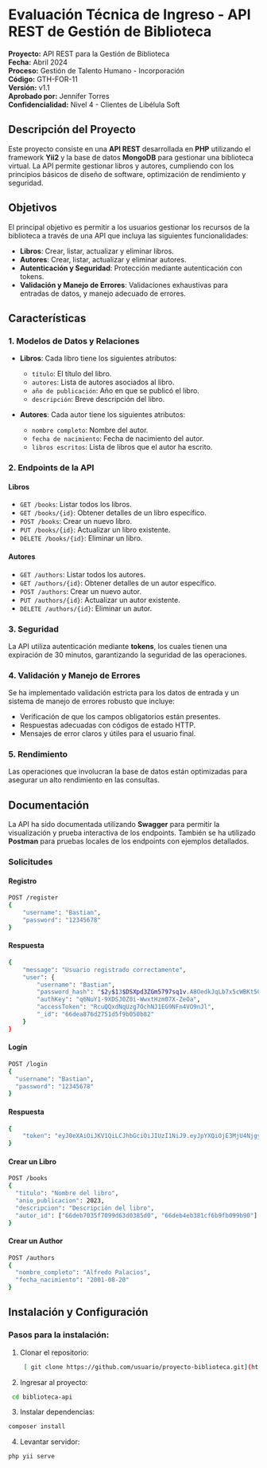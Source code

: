 # Evaluación Técnica de Ingreso - API REST de Gestión de Biblioteca

**Proyecto:** API REST para la Gestión de Biblioteca  
**Fecha:** Abril 2024  
**Proceso:** Gestión de Talento Humano - Incorporación  
**Código:** GTH-FOR-11  
**Versión:** v1.1  
**Aprobado por:** Jennifer Torres  
**Confidencialidad:** Nivel 4 - Clientes de Libélula Soft  

## Descripción del Proyecto

Este proyecto consiste en una **API REST** desarrollada en **PHP** utilizando el framework **Yii2** y la base de datos **MongoDB** para gestionar una biblioteca virtual. La API permite gestionar libros y autores, cumpliendo con los principios básicos de diseño de software, optimización de rendimiento y seguridad.

## Objetivos

El principal objetivo es permitir a los usuarios gestionar los recursos de la biblioteca a través de una API que incluya las siguientes funcionalidades:

- **Libros**: Crear, listar, actualizar y eliminar libros.
- **Autores**: Crear, listar, actualizar y eliminar autores.
- **Autenticación y Seguridad**: Protección mediante autenticación con tokens.
- **Validación y Manejo de Errores**: Validaciones exhaustivas para entradas de datos, y manejo adecuado de errores.

## Características

### 1. **Modelos de Datos y Relaciones**
- **Libros**: Cada libro tiene los siguientes atributos:
  - `título`: El título del libro.
  - `autores`: Lista de autores asociados al libro.
  - `año de publicación`: Año en que se publicó el libro.
  - `descripción`: Breve descripción del libro.
  
- **Autores**: Cada autor tiene los siguientes atributos:
  - `nombre completo`: Nombre del autor.
  - `fecha de nacimiento`: Fecha de nacimiento del autor.
  - `libros escritos`: Lista de libros que el autor ha escrito.

### 2. **Endpoints de la API**
#### **Libros**
- `GET /books`: Listar todos los libros.
- `GET /books/{id}`: Obtener detalles de un libro específico.
- `POST /books`: Crear un nuevo libro.
- `PUT /books/{id}`: Actualizar un libro existente.
- `DELETE /books/{id}`: Eliminar un libro.

#### **Autores**
- `GET /authors`: Listar todos los autores.
- `GET /authors/{id}`: Obtener detalles de un autor específico.
- `POST /authors`: Crear un nuevo autor.
- `PUT /authors/{id}`: Actualizar un autor existente.
- `DELETE /authors/{id}`: Eliminar un autor.

### 3. **Seguridad**
La API utiliza autenticación mediante **tokens**, los cuales tienen una expiración de 30 minutos, garantizando la seguridad de las operaciones.

### 4. **Validación y Manejo de Errores**
Se ha implementado validación estricta para los datos de entrada y un sistema de manejo de errores robusto que incluye:

- Verificación de que los campos obligatorios están presentes.
- Respuestas adecuadas con códigos de estado HTTP.
- Mensajes de error claros y útiles para el usuario final.

### 5. **Rendimiento**
Las operaciones que involucran la base de datos están optimizadas para asegurar un alto rendimiento en las consultas.

## Documentación

La API ha sido documentada utilizando **Swagger** para permitir la visualización y prueba interactiva de los endpoints. También se ha utilizado **Postman** para pruebas locales de los endpoints con ejemplos detallados.

### Solicitudes

#### Registro
```bash
POST /register
{
    "username": "Bastian",
    "password": "12345678"
}
```
####  Respuesta
```bash
{
    "message": "Usuario registrado correctamente",
    "user": {
        "username": "Bastian",
        "password_hash": "$2y$13$DSXpd3ZGm5797sq1v.A8OedkJqLb7x5cWBKt50HJeY8MThxZVasCy",
        "authKey": "q6NuY1-9XDSJ0Z0i-WwxtHzm07X-ZeOa",
        "accessToken": "RcuQQxdNqUzg7OchNJ1EG9NFn4VO9nJl",
        "_id": "66dea876d2751d5f9b050b82"
    }
}

```
#### Login
```bash
POST /login
{
  "username": "Bastian",
  "password": "12345678"
}
```
####  Respuesta
```bash
{
    "token": "eyJ0eXAiOiJKV1QiLCJhbGciOiJIUzI1NiJ9.eyJpYXQiOjE3MjU4NjgyNDUsImV4cCI6MTcyNTg3MDA0NSwidWlkIjoiNjZkZWE4NzZkMjc1MWQ1ZjliMDUwYjgyIiwidXNlcm5hbWUiOiJCYXN0aWFuIn0.r1oCsWdlK2fwEYgJ0QeC8fVp7LV-ogucjgqxoRRELc8"
}
```
#### Crear un Libro
```bash
POST /books
{
  "titulo": "Nombre del libro",
  "anio_publicacion": 2023,
  "descripcion": "Descripción del libro",
  "autor_id": ["66deb7035f7099d63d0385d0", "66deb4eb381cf6b9fb099b90"] // Lista de autores
}
```
#### Crear un Author
```bash
POST /authors
{
  "nombre_completo": "Alfredo Palacios",
  "fecha_nacimiento": "2001-08-20"
}
```
## Instalación y Configuración

### Pasos para la instalación:

1. Clonar el repositorio:
   ```bash
    [ git clone https://github.com/usuario/proyecto-biblioteca.git](https://github.com/AnthonySantillan/Biblioteca-api.git)
   ```
2. Ingresar al proyecto:
 ```bash
  cd biblioteca-api
 ```
3. Instalar dependencias:
 ```bash
 composer install
 ```
4. Levantar servidor:
 ```bash
 php yii serve
 ```

